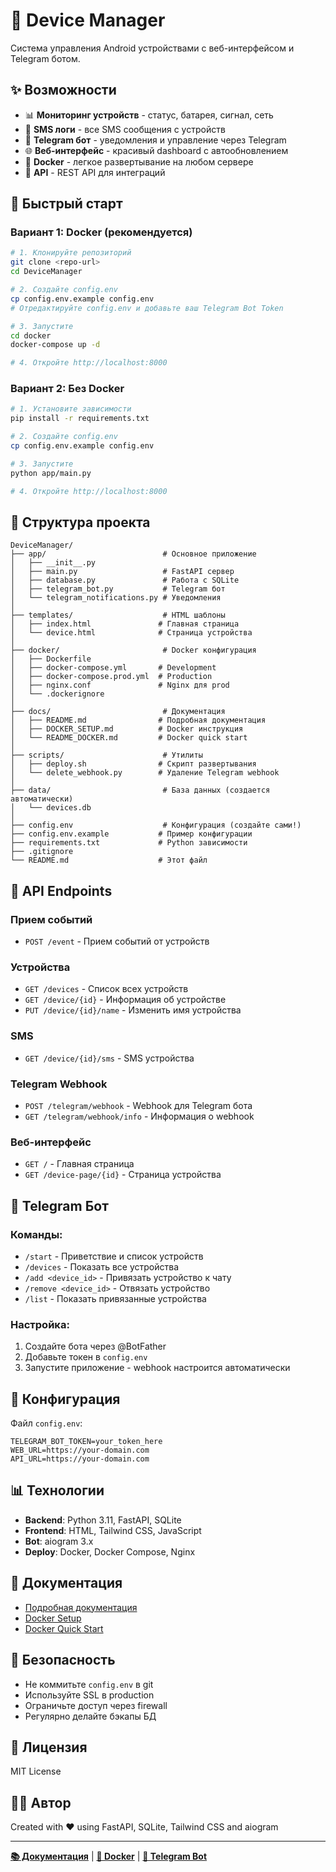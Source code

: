 # 📱 Device Manager

Система управления Android устройствами с веб-интерфейсом и Telegram ботом.

## ✨ Возможности

- 📊 **Мониторинг устройств** - статус, батарея, сигнал, сеть
- 💬 **SMS логи** - все SMS сообщения с устройств
- 🤖 **Telegram бот** - уведомления и управление через Telegram
- 🌐 **Веб-интерфейс** - красивый dashboard с автообновлением
- 🐳 **Docker** - легкое развертывание на любом сервере
- 🔐 **API** - REST API для интеграций

## 🚀 Быстрый старт

### Вариант 1: Docker (рекомендуется)

```bash
# 1. Клонируйте репозиторий
git clone <repo-url>
cd DeviceManager

# 2. Создайте config.env
cp config.env.example config.env
# Отредактируйте config.env и добавьте ваш Telegram Bot Token

# 3. Запустите
cd docker
docker-compose up -d

# 4. Откройте http://localhost:8000
```

### Вариант 2: Без Docker

```bash
# 1. Установите зависимости
pip install -r requirements.txt

# 2. Создайте config.env
cp config.env.example config.env

# 3. Запустите
python app/main.py

# 4. Откройте http://localhost:8000
```

## 📂 Структура проекта

```
DeviceManager/
├── app/                          # Основное приложение
│   ├── __init__.py
│   ├── main.py                   # FastAPI сервер
│   ├── database.py               # Работа с SQLite
│   ├── telegram_bot.py           # Telegram бот
│   └── telegram_notifications.py # Уведомления
│
├── templates/                    # HTML шаблоны
│   ├── index.html               # Главная страница
│   └── device.html              # Страница устройства
│
├── docker/                       # Docker конфигурация
│   ├── Dockerfile
│   ├── docker-compose.yml       # Development
│   ├── docker-compose.prod.yml  # Production
│   ├── nginx.conf               # Nginx для prod
│   └── .dockerignore
│
├── docs/                         # Документация
│   ├── README.md                # Подробная документация
│   ├── DOCKER_SETUP.md          # Docker инструкция
│   └── README_DOCKER.md         # Docker quick start
│
├── scripts/                      # Утилиты
│   ├── deploy.sh                # Скрипт развертывания
│   └── delete_webhook.py        # Удаление Telegram webhook
│
├── data/                         # База данных (создается автоматически)
│   └── devices.db
│
├── config.env                    # Конфигурация (создайте сами!)
├── config.env.example           # Пример конфигурации
├── requirements.txt             # Python зависимости
├── .gitignore
└── README.md                    # Этот файл
```

## 📡 API Endpoints

### Прием событий
- `POST /event` - Прием событий от устройств

### Устройства
- `GET /devices` - Список всех устройств
- `GET /device/{id}` - Информация об устройстве
- `PUT /device/{id}/name` - Изменить имя устройства

### SMS
- `GET /device/{id}/sms` - SMS устройства

### Telegram Webhook
- `POST /telegram/webhook` - Webhook для Telegram бота
- `GET /telegram/webhook/info` - Информация о webhook

### Веб-интерфейс
- `GET /` - Главная страница
- `GET /device-page/{id}` - Страница устройства

## 🤖 Telegram Бот

### Команды:
- `/start` - Приветствие и список устройств
- `/devices` - Показать все устройства
- `/add <device_id>` - Привязать устройство к чату
- `/remove <device_id>` - Отвязать устройство
- `/list` - Показать привязанные устройства

### Настройка:
1. Создайте бота через @BotFather
2. Добавьте токен в `config.env`
3. Запустите приложение - webhook настроится автоматически

## 🔧 Конфигурация

Файл `config.env`:
```env
TELEGRAM_BOT_TOKEN=your_token_here
WEB_URL=https://your-domain.com
API_URL=https://your-domain.com
```

## 📊 Технологии

- **Backend**: Python 3.11, FastAPI, SQLite
- **Frontend**: HTML, Tailwind CSS, JavaScript
- **Bot**: aiogram 3.x
- **Deploy**: Docker, Docker Compose, Nginx

## 📖 Документация

- [Подробная документация](docs/README.md)
- [Docker Setup](docs/DOCKER_SETUP.md)
- [Docker Quick Start](docs/README_DOCKER.md)

## 🔐 Безопасность

- Не коммитьте `config.env` в git
- Используйте SSL в production
- Ограничьте доступ через firewall
- Регулярно делайте бэкапы БД

## 📝 Лицензия

MIT License

## 👨‍💻 Автор

Created with ❤️ using FastAPI, SQLite, Tailwind CSS and aiogram

---

**[📚 Документация](docs/)** | **[🐳 Docker](docker/)** | **[🤖 Telegram Bot](docs/TELEGRAM_BOT_SETUP.txt)**
